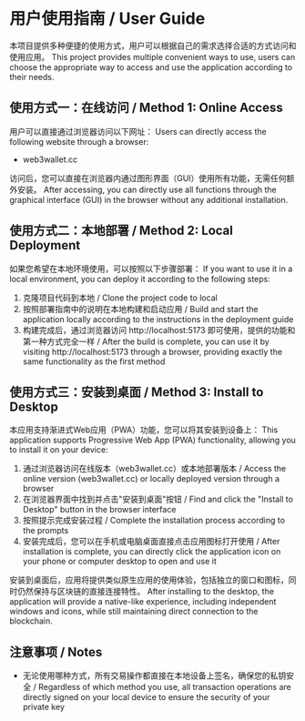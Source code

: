 # 用户使用指南 / User Guide

本项目提供多种便捷的使用方式，用户可以根据自己的需求选择合适的方式访问和使用应用。
This project provides multiple convenient ways to use, users can choose the appropriate way to access and use the application according to their needs.

## 使用方式一：在线访问 / Method 1: Online Access

用户可以直接通过浏览器访问以下网址：
Users can directly access the following website through a browser:
- web3wallet.cc

访问后，您可以直接在浏览器内通过图形界面（GUI）使用所有功能，无需任何额外安装。
After accessing, you can directly use all functions through the graphical interface (GUI) in the browser without any additional installation.

## 使用方式二：本地部署 / Method 2: Local Deployment

如果您希望在本地环境使用，可以按照以下步骤部署：
If you want to use it in a local environment, you can deploy it according to the following steps:

1. 克隆项目代码到本地 / Clone the project code to local
2. 按照部署指南中的说明在本地构建和启动应用 / Build and start the application locally according to the instructions in the deployment guide
3. 构建完成后，通过浏览器访问 http://localhost:5173 即可使用，提供的功能和第一种方式完全一样 / After the build is complete, you can use it by visiting http://localhost:5173 through a browser, providing exactly the same functionality as the first method

## 使用方式三：安装到桌面 / Method 3: Install to Desktop

本应用支持渐进式Web应用（PWA）功能，您可以将其安装到设备上：
This application supports Progressive Web App (PWA) functionality, allowing you to install it on your device:

1. 通过浏览器访问在线版本（web3wallet.cc）或本地部署版本 / Access the online version (web3wallet.cc) or locally deployed version through a browser
2. 在浏览器界面中找到并点击"安装到桌面"按钮 / Find and click the "Install to Desktop" button in the browser interface
3. 按照提示完成安装过程 / Complete the installation process according to the prompts
4. 安装完成后，您可以在手机或电脑桌面直接点击应用图标打开使用 / After installation is complete, you can directly click the application icon on your phone or computer desktop to open and use it

安装到桌面后，应用将提供类似原生应用的使用体验，包括独立的窗口和图标，同时仍然保持与区块链的直接连接特性。
After installing to the desktop, the application will provide a native-like experience, including independent windows and icons, while still maintaining direct connection to the blockchain.

## 注意事项 / Notes

- 无论使用哪种方式，所有交易操作都直接在本地设备上签名，确保您的私钥安全 / Regardless of which method you use, all transaction operations are directly signed on your local device to ensure the security of your private key